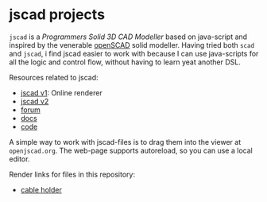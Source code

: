 # jscad projects

`jscad` is a _Programmers Solid 3D CAD Modeller_ based on java-script and inspired by the venerable [openSCAD](https://www.openscad.org/) solid modeller.
Having tried both `scad` and `jscad`, i find jscad easier to work with because I can use java-scripts for all the logic and control flow, without having to learn yeat another DSL.

Resources related to jscad:

  - [jscad v1](https://openjscad.org/): Online renderer
  - [jscad v2](https://www.jscad.xyz/)
  - [forum](https://openjscad.nodebb.com/)
  - [docs](https://openjscad.org/dokuwiki/doku.php)
  - [code](https://github.com/jscad)

A simple way to work with jscad-files is to drag them into the viewer at `openjscad.org`. The web-page supports autoreload, so you can use a local editor.

Render links for files in this repository:

  - [cable holder](https://openjscad.org/#https://raw.githubusercontent.com/Japanuspus/jscad/master/cable_holder_2020.jscad)